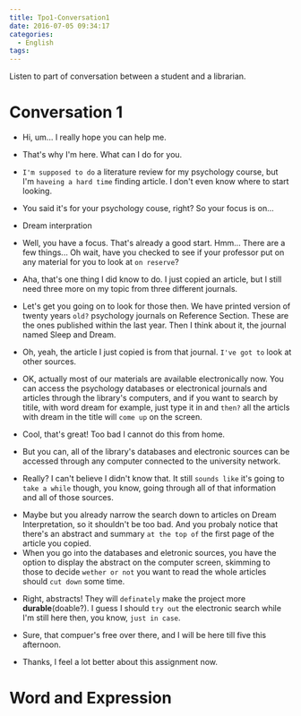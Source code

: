```yaml
---
title: Tpo1-Conversation1
date: 2016-07-05 09:34:17
categories:
  - English
tags:
---
```


Listen to part of conversation between a student and a librarian.

<!--more-->

# Conversation 1

* Hi, um... I really hope you can help me.
- That's why I'm here. What can I do for you.
* `I'm supposed to do` a literature review for my psychology course, but I'm `haveing a hard time` finding article. I don't even know where to start looking.
- You said it's for your psychology couse, right? So your focus is on...
* Dream interpration
- Well, you have a focus. That's already a good start. Hmm... There are a few things... Oh wait, have you checked to see if your professor put on any material for you to look at `on reserve`?
* Aha, that's one thing I did know to do. I just copied an article, but I still need three more on my topic from three different journals.
- Let's get you going on to look for those then. We have printed version of twenty years `old?` psychology journals on Reference Section. These are the ones published within the last year. Then I think about it, the journal named Sleep and Dream.
* Oh, yeah, the article I just copied is from that journal. `I've got to` look at other sources.
- OK, actually most of our materials are available electronically now. You can access the psychology databases or electronical journals and articles through the library's computers, and if you want to search by titile, with word dream for example, just type it in and `then?` all the articls with dream in the title will `come up` on the screen.
* Cool, that's great! Too bad I cannot do this from home.
- But you can, all of the library's databases and electronic sources can be accessed through any computer connected to the university network.
* Really? I can't believe I didn't know that. It still `sounds like` it's going to `take a while` though, you know, going through all of that information and all of those sources.
- Maybe but you already narrow the search down to articles on Dream Interpretation, so it shouldn't be too bad. And you probaly notice that there's an abstract and summary `at the top of` the first page of the article you copied.
- When you go into the databases and eletronic sources, you have the option to display the abstract on the computer screen, skimming to those to decide `wether or not` you want to read the whole articles should `cut down` some time.
* Right, abstracts! They will `definately` make the project more **durable**(doable?). I guess I should `try out` the electronic search while I'm still here then, you know, `just in case`.
- Sure, that compuer's free over there, and I will be here till five this afternoon.
* Thanks, I feel a lot better about this assignment now.

# Word and Expression
